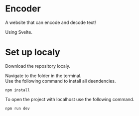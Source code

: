# Encoder
A website that can encode and decode text!

Using Svelte.


# Set up localy
Download the repository localy.

Navigate to the folder in the terminal.<br/>
Use the following command to install all deendencies.
```console
npm install
```

To open the project with localhost use the following command.
```console
npm run dev
```